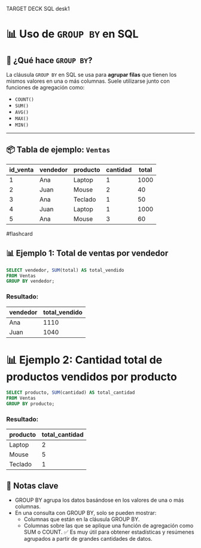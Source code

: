TARGET DECK
SQL desk1


# 📊 Uso de `GROUP BY` en SQL
## 🧠 ¿Qué hace `GROUP BY`?
La cláusula `GROUP BY` en SQL se usa para **agrupar filas** que tienen los mismos valores en una o más columnas. Suele utilizarse junto con funciones de agregación como:
- `COUNT()`
- `SUM()`
- `AVG()`
- `MAX()`
- `MIN()`
---
## 📦 Tabla de ejemplo: `Ventas`
| id_venta | vendedor | producto | cantidad | total |
|----------|----------|----------|----------|-------|
| 1        | Ana      | Laptop   | 1        | 1000  |
| 2        | Juan     | Mouse    | 2        | 40    |
| 3        | Ana      | Teclado  | 1        | 50    |
| 4        | Juan     | Laptop   | 1        | 1000  |
| 5        | Ana      | Mouse    | 3        | 60    |
 #flashcard


## 📊 Ejemplo 1: Total de ventas por vendedor
```sql
SELECT vendedor, SUM(total) AS total_vendido
FROM Ventas
GROUP BY vendedor;
```
### Resultado:
| vendedor | total_vendido |
| -------- | ------------- |
| Ana      | 1110          |
| Juan     | 1040          |
# 📊 Ejemplo 2: Cantidad total de productos vendidos por producto
```sql
SELECT producto, SUM(cantidad) AS total_cantidad
FROM Ventas
GROUP BY producto;
```
### Resultado:
|producto|total_cantidad|
|---|---|
|Laptop|2|
|Mouse|5|
|Teclado|1|
## 🧠 Notas clave
- GROUP BY agrupa los datos basándose en los valores de una o más columnas.
- En una consulta con GROUP BY, solo se pueden mostrar:
  - Columnas que están en la cláusula GROUP BY.
  - Columnas sobre las que se aplique una función de agregación como SUM o COUNT.
✅ Es muy útil para obtener estadísticas y resúmenes agrupados a partir de grandes cantidades de datos.
<!--ID: 1749478161118-->

